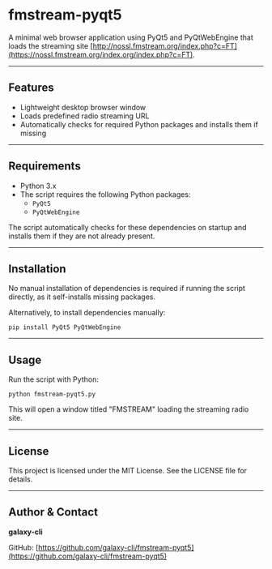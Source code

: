# fmstream-pyqt5
A minimal web browser application using PyQt5 and PyQtWebEngine that loads the streaming site [http://nossl.fmstream.org/index.php?c=FT](https://nossl.fmstream.org/index.org/index.php?c=FT).

---

## Features

- Lightweight desktop browser window
- Loads predefined radio streaming URL
- Automatically checks for required Python packages and installs them if missing

---

## Requirements

- Python 3.x
- The script requires the following Python packages:
  - ```PyQt5```
  - ```PyQtWebEngine```

The script automatically checks for these dependencies on startup and installs them if they are not already present.

---

## Installation

No manual installation of dependencies is required if running the script directly, as it self-installs missing packages.

Alternatively, to install dependencies manually:

```
pip install PyQt5 PyQtWebEngine
```

---

## Usage

Run the script with Python:

```
python fmstream-pyqt5.py
```

This will open a window titled "FMSTREAM" loading the streaming radio site.

---

## License

This project is licensed under the MIT License. See the LICENSE file for details.

---

## Author & Contact

**galaxy-cli**

GitHub: [https://github.com/galaxy-cli/fmstream-pyqt5](https://github.com/galaxy-cli/fmstream-pyqt5)
